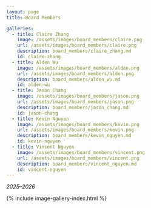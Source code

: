 ```yaml
---
layout: page
title: Board Members

galleries:
  - title: Claire Zhang
    image: /assets/images/board_members/claire.png
    url: /assets/images/board_members/claire.png
    description: board_members/claire_zhang.md
    id: claire-zhang
  - title: Alden Wu
    image: /assets/images/board_members/alden.png
    url: /assets/images/board_members/alden.png
    description: board_members/alden_wu.md
    id: alden-wu
  - title: Jason Chang
    image: /assets/images/board_members/jason.png
    url: /assets/images/board_members/jason.png
    description: board_members/jason_chang.md
    id: jason-chang
  - title: Kevin Nguyen
    image: /assets/images/board_members/kevin.png
    url: /assets/images/board_members/kevin.png
    description: board_members/kevin_nguyen.md
    id: kevin-nguyen
  - title: Vincent Nguyen
    image: /assets/images/board_members/vincent.png
    url: /assets/images/board_members/vincent.png
    description: board_members/vincent_nguyen.md
    id: vincent-nguyen
---
```


*2025&ndash;2026*

{% include image-gallery-index.html %}

<style>
    .image-gallery-index a {width: 48%;}
</style>
